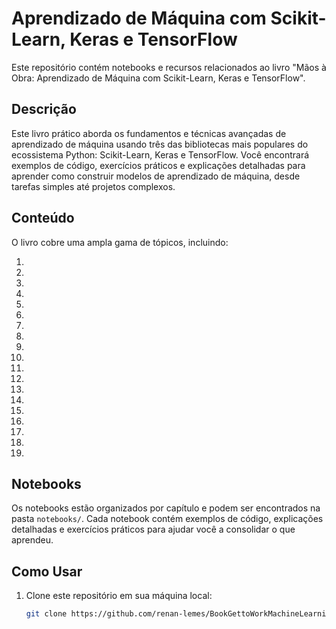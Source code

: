 # Aprendizado de Máquina com Scikit-Learn, Keras e TensorFlow

Este repositório contém notebooks e recursos relacionados ao livro "Mãos à Obra: Aprendizado de Máquina com Scikit-Learn, Keras e TensorFlow".

## Descrição

Este livro prático aborda os fundamentos e técnicas avançadas de aprendizado de máquina usando três das bibliotecas mais populares do ecossistema Python: Scikit-Learn, Keras e TensorFlow. Você encontrará exemplos de código, exercícios práticos e explicações detalhadas para aprender como construir modelos de aprendizado de máquina, desde tarefas simples até projetos complexos.

## Conteúdo

O livro cobre uma ampla gama de tópicos, incluindo:

1.
2.
3.
4.
5.
6.
7.
8.
9.
10.
11.
12.
13.
14.
15.
16.
17.
18.
19.

## Notebooks

Os notebooks estão organizados por capítulo e podem ser encontrados na pasta `notebooks/`. Cada notebook contém exemplos de código, explicações detalhadas e exercícios práticos para ajudar você a consolidar o que aprendeu.

## Como Usar

1. Clone este repositório em sua máquina local:

   ```bash
   git clone https://github.com/renan-lemes/BookGettoWorkMachineLearning.git
